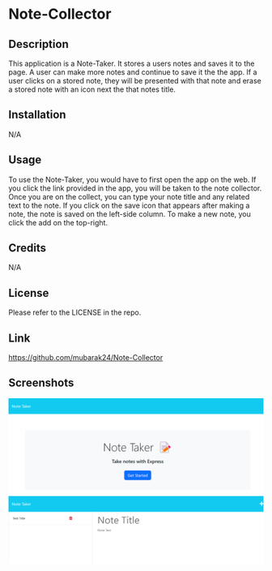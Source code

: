 # Note-Collector

## Description

This application is a Note-Taker. It stores a users notes and saves it to the page. A user can make more notes and continue to save it the the app. If a user clicks on a stored note, they will be presented with that note and erase a stored note with an icon next the that notes title.

## Installation

N/A

## Usage

To use the Note-Taker, you would have to first open the app on the web. If you click the link provided in the app, you will be taken to the note collector. Once you are on the collect, you can type your note title and any related text to the note. If you click on the save icon that appears after making a note, the note is saved on the left-side column. To make a new note, you click the add on the top-right.

## Credits

N/A 

## License

Please refer to the LICENSE in the repo.

## Link

https://github.com/mubarak24/Note-Collector

## Screenshots

![Screenshot](/img/localhost_3001_.png)
![Screenshot](/img/localhost_3001_notes.png)


